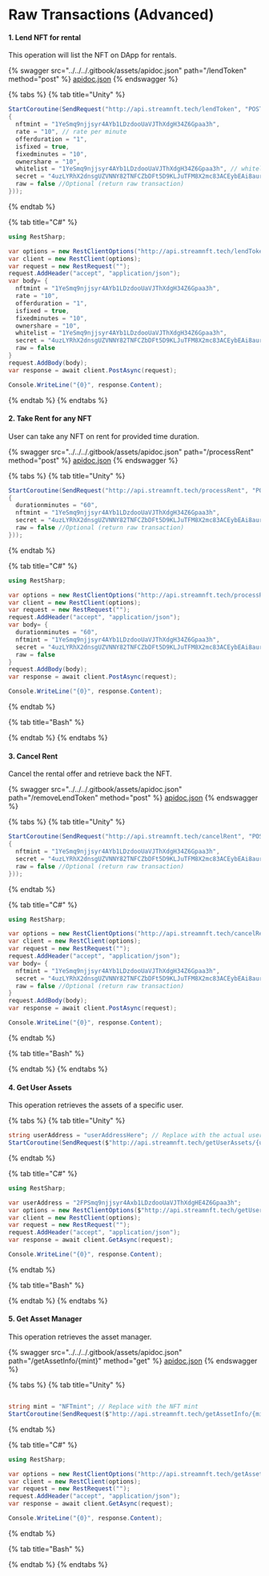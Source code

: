 # Raw Transactions (Advanced)

#### 1. Lend NFT for rental

This operation will list the NFT on DApp for rentals.

{% swagger src="../../../.gitbook/assets/apidoc.json" path="/lendToken" method="post" %}
[apidoc.json](../../../.gitbook/assets/apidoc.json)
{% endswagger %}

{% tabs %}
{% tab title="Unity" %}
```csharp
StartCoroutine(SendRequest("http://api.streamnft.tech/lendToken", "POST", new
{
  nftmint = "1YeSmq9njjsyr4AYb1LDzdooUaVJThXdgH34Z6Gpaa3h", 
  rate = "10", // rate per minute
  offerduration = "1",
  isfixed = true,
  fixedminutes = "10",
  ownershare = "10",
  whitelist = "1YeSmq9njjsyr4AYb1LDzdooUaVJThXdgH34Z6Gpaa3h", // whitelist for private rental (undefined for public)
  secret = "4uzLYRhX2dnsgUZVNNY82TNFCZbDFt5D9KLJuTFM8X2mc83ACEybEAi8aurEEZJTkSBwp8xg65KKP2ot1cj5Cz56", //Optional (providing secret send on-chain transaction)
  raw = false //Optional (return raw transaction)
}));
```
{% endtab %}

{% tab title="C#" %}
```csharp
using RestSharp;

var options = new RestClientOptions("http://api.streamnft.tech/lendToken");
var client = new RestClient(options);
var request = new RestRequest("");
request.AddHeader("accept", "application/json");
var body= {
  nftmint = "1YeSmq9njjsyr4AYb1LDzdooUaVJThXdgH34Z6Gpaa3h", 
  rate = "10",
  offerduration = "1",
  isfixed = true,
  fixedminutes = "10",
  ownershare = "10",
  whitelist = "1YeSmq9njjsyr4AYb1LDzdooUaVJThXdgH34Z6Gpaa3h", 
  secret = "4uzLYRhX2dnsgUZVNNY82TNFCZbDFt5D9KLJuTFM8X2mc83ACEybEAi8aurEEZJTkSBwp8xg65KKP2ot2cj5Cz56",
  raw = false
}
request.AddBody(body);
var response = await client.PostAsync(request);

Console.WriteLine("{0}", response.Content);
```
{% endtab %}
{% endtabs %}



#### 2. Take Rent for any NFT

User can take any NFT on rent for provided time duration.

{% swagger src="../../../.gitbook/assets/apidoc.json" path="/processRent" method="post" %}
[apidoc.json](../../../.gitbook/assets/apidoc.json)
{% endswagger %}

{% tabs %}
{% tab title="Unity" %}
```csharp
StartCoroutine(SendRequest("http://api.streamnft.tech/processRent", "POST", new
{
  durationminutes = "60",
  nftmint = "1YeSmq9njjsyr4AYb1LDzdooUaVJThXdgH34Z6Gpaa3h",
  secret = "4uzLYRhX2dnsgUZVNNY82TNFCZbDFt5D9KLJuTFM8X2mc83ACEybEAi8aurEEZJTkSBwp8xg65KKP2ot1cj5Cz56", //Optional (providing secret send on-chain transaction)
  raw = false //Optional (return raw transaction)
}));
```
{% endtab %}

{% tab title="C#" %}
```csharp
using RestSharp;

var options = new RestClientOptions("http://api.streamnft.tech/processRent");
var client = new RestClient(options);
var request = new RestRequest("");
request.AddHeader("accept", "application/json");
var body= {
  durationminutes = "60",
  nftmint = "1YeSmq9njjsyr4AYb1LDzdooUaVJThXdgH34Z6Gpaa3h",
  secret = "4uzLYRhX2dnsgUZVNNY82TNFCZbDFt5D9KLJuTFM8X2mc83ACEybEAi8aurEEZJTkSBwp8xg65KKP2ot2cj5Cz56", 
  raw = false
}
request.AddBody(body);
var response = await client.PostAsync(request);

Console.WriteLine("{0}", response.Content);
```
{% endtab %}

{% tab title="Bash" %}

{% endtab %}
{% endtabs %}



#### 3. Cancel Rent

Cancel the rental offer and retrieve back the NFT.

{% swagger src="../../../.gitbook/assets/apidoc.json" path="/removeLendToken" method="post" %}
[apidoc.json](../../../.gitbook/assets/apidoc.json)
{% endswagger %}

{% tabs %}
{% tab title="Unity" %}
```csharp
StartCoroutine(SendRequest("http://api.streamnft.tech/cancelRent", "POST", new
{
  nftmint = "1YeSmq9njjsyr4AYb1LDzdooUaVJThXdgH34Z6Gpaa3h",
  secret = "4uzLYRhX2dnsgUZVNNY82TNFCZbDFt5D9KLJuTFM8X2mc83ACEybEAi8aurEEZJTkSBwp8xg65KKP2ot2cj5Cz56", //Optional (providing secret send on-chain transaction)
  raw = false //Optional (return raw transaction)
}));
```
{% endtab %}

{% tab title="C#" %}
```csharp
using RestSharp;

var options = new RestClientOptions("http://api.streamnft.tech/cancelRent");
var client = new RestClient(options);
var request = new RestRequest("");
request.AddHeader("accept", "application/json");
var body= {
  nftmint = "1YeSmq9njjsyr4AYb1LDzdooUaVJThXdgH34Z6Gpaa3h",
  secret = "4uzLYRhX2dnsgUZVNNY82TNFCZbDFt5D9KLJuTFM8X2mc83ACEybEAi8aurEEZJTkSBwp8xg65KKP2ot1cj5Cz56", //Optional (providing secret send on-chain transaction)
  raw = false //Optional (return raw transaction)
}
request.AddBody(body);
var response = await client.PostAsync(request);

Console.WriteLine("{0}", response.Content);
```
{% endtab %}

{% tab title="Bash" %}

{% endtab %}
{% endtabs %}

#### 4. Get User Assets

This operation retrieves the assets of a specific user.

{% tabs %}
{% tab title="Unity" %}
```csharp
string userAddress = "userAddressHere"; // Replace with the actual user address
StartCoroutine(SendRequest($"http://api.streamnft.tech/getUserAssets/{userAddress}", "GET", null));// Some code
```
{% endtab %}

{% tab title="C#" %}
```csharp
using RestSharp;

var userAddress = "2FPSmq9njjsyr4Axb1LDzdooUaVJThXdgHE4Z6Gpaa3h";
var options = new RestClientOptions($"http://api.streamnft.tech/getUserAssets/{userAddress}");
var client = new RestClient(options);
var request = new RestRequest("");
request.AddHeader("accept", "application/json");
var response = await client.GetAsync(request);

Console.WriteLine("{0}", response.Content);
```
{% endtab %}

{% tab title="Bash" %}

{% endtab %}
{% endtabs %}



#### 5. Get Asset Manager

This operation retrieves the asset manager.

{% swagger src="../../../.gitbook/assets/apidoc.json" path="/getAssetInfo/{mint}" method="get" %}
[apidoc.json](../../../.gitbook/assets/apidoc.json)
{% endswagger %}

{% tabs %}
{% tab title="Unity" %}
```csharp

string mint = "NFTmint"; // Replace with the NFT mint
StartCoroutine(SendRequest($"http://api.streamnft.tech/getAssetInfo/{mint}", "GET", null));
```
{% endtab %}

{% tab title="C#" %}
```csharp
using RestSharp;

var options = new RestClientOptions("http://api.streamnft.tech/getAssetManager");
var client = new RestClient(options);
var request = new RestRequest("");
request.AddHeader("accept", "application/json");
var response = await client.GetAsync(request);

Console.WriteLine("{0}", response.Content);
```
{% endtab %}

{% tab title="Bash" %}

{% endtab %}
{% endtabs %}

